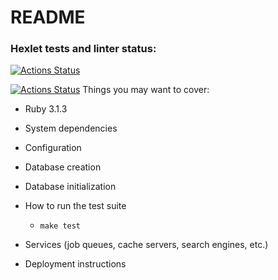 # README

### Hexlet tests and linter status:
[![Actions Status](https://github.com/sugarfree900/rails-project-64/workflows/hexlet-check/badge.svg)](https://github.com/sugarfree900/rails-project-64/actions)

[![Actions Status](https://github.com/sugarfree900/rails-project-64/workflows/CI/badge.svg)](https://github.com/sugarfree900/rails-project-64/actions)
Things you may want to cover:

* Ruby 3.1.3

* System dependencies

* Configuration

* Database creation

* Database initialization

* How to run the test suite
  * ```make test```

* Services (job queues, cache servers, search engines, etc.)

* Deployment instructions
